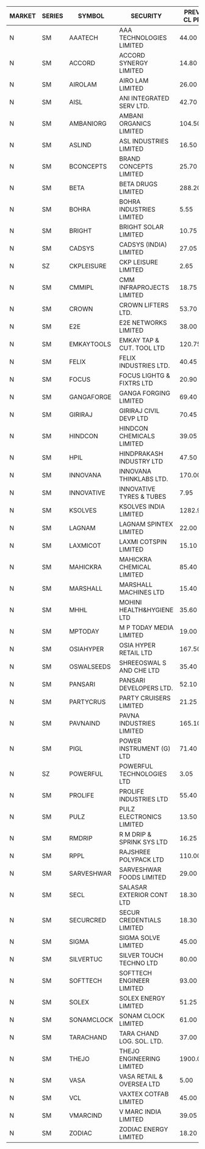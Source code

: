 


| MARKET | SERIES | SYMBOL | SECURITY | PREV CL PR | OPEN PRICE | HIGH PRICE | LOW PRICE | CLOSE PRICE | NET TRDVAL | NET TRDQTY | CORP IND | HI 52 WK | LO 52 WK |
| ----- | ----- | ----- | ----- | ----- | ----- | ----- | ----- | ----- | ----- | ----- | ----- | ----- | ----- |
| N | SM | AAATECH | AAA TECHNOLOGIES LIMITED | 44.00 | 44.00 | 44.00 | 43.00 | 43.00 | 261000.00 | 6000 |  | 51.00 | 42.00 |
| N | SM | ACCORD | ACCORD SYNERGY LIMITED | 14.80 | 15.50 | 15.50 | 15.50 | 15.50 | 31000.00 | 2000 |  | 27.00 | 10.25 |
| N | SM | AIROLAM | AIRO LAM LIMITED | 26.00 | 26.00 | 26.00 | 26.00 | 26.00 | 1560000.00 | 60000 |  | 36.00 | 17.35 |
| N | SM | AISL | ANI INTEGRATED SERV LTD. | 42.70 | 42.95 | 42.95 | 41.60 | 42.70 | 969900.00 | 22800 |  | 44.40 | 17.45 |
| N | SM | AMBANIORG | AMBANI ORGANICS LIMITED | 104.50 | 100.75 | 100.75 | 99.30 | 99.30 | 400100.00 | 4000 |  | 114.85 | 42.35 |
| N | SM | ASLIND | ASL INDUSTRIES LIMITED | 16.50 | 15.75 | 15.75 | 15.75 | 15.75 | 63000.00 | 4000 |  | 22.10 | 4.75 |
| N | SM | BCONCEPTS | BRAND CONCEPTS LIMITED | 25.70 | 25.20 | 26.80 | 24.45 | 26.70 | 543150.00 | 21000 |  | 32.05 | 13.70 |
| N | SM | BETA | BETA DRUGS LIMITED | 288.20 | 298.80 | 302.60 | 298.80 | 302.60 | 5072320.00 | 16800 |  | 302.60 | 43.30 |
| N | SM | BOHRA | BOHRA INDUSTRIES LIMITED | 5.55 | 5.80 | 5.80 | 5.80 | 5.80 | 23200.00 | 4000 |  | 5.80 | .95 |
| N | SM | BRIGHT | BRIGHT SOLAR LIMITED | 10.75 | 10.50 | 10.70 | 10.00 | 10.50 | 280800.00 | 27000 |  | 15.55 | 5.25 |
| N | SM | CADSYS | CADSYS (INDIA) LIMITED | 27.05 | 27.05 | 27.05 | 27.05 | 27.05 | 54100.00 | 2000 |  | 30.00 | 17.90 |
| N | SZ | CKPLEISURE | CKP LEISURE LIMITED | 2.65 | 2.55 | 2.75 | 2.55 | 2.75 | 32200.00 | 12000 |  | 2.85 | 2.25 |
| N | SM | CMMIPL | CMM INFRAPROJECTS LIMITED | 18.75 | 19.60 | 19.60 | 17.85 | 17.85 | 711450.00 | 39000 |  | 19.65 | 2.25 |
| N | SM | CROWN | CROWN LIFTERS LTD. | 53.70 | 56.15 | 56.15 | 56.15 | 56.15 | 56150.00 | 1000 |  | 56.15 | 38.00 |
| N | SM | E2E | E2E NETWORKS LIMITED | 38.00 | 39.90 | 39.90 | 39.90 | 39.90 | 957600.00 | 24000 |  | 61.30 | 15.55 |
| N | SM | EMKAYTOOLS | EMKAY TAP & CUT. TOOL LTD | 120.75 | 126.75 | 126.75 | 126.75 | 126.75 | 76050.00 | 600 |  | 130.00 | 58.65 |
| N | SM | FELIX | FELIX INDUSTRIES LTD. | 40.45 | 41.00 | 41.00 | 39.75 | 40.35 | 323000.00 | 8000 |  | 51.25 | 10.80 |
| N | SM | FOCUS | FOCUS LIGHTG & FIXTRS LTD | 20.90 | 21.90 | 21.90 | 21.90 | 21.90 | 65700.00 | 3000 |  | 25.45 | 15.60 |
| N | SM | GANGAFORGE | GANGA FORGING LIMITED | 69.40 | 69.50 | 70.35 | 69.45 | 70.30 | 3350400.00 | 48000 |  | 70.35 | 9.50 |
| N | SM | GIRIRAJ | GIRIRAJ CIVIL DEVP LTD | 70.45 | 66.95 | 66.95 | 66.95 | 66.95 | 241020.00 | 3600 |  | 93.50 | 46.50 |
| N | SM | HINDCON | HINDCON CHEMICALS LIMITED | 39.05 | 42.95 | 42.95 | 35.60 | 38.75 | 6621000.00 | 168000 |  | 42.95 | 8.25 |
| N | SM | HPIL | HINDPRAKASH INDUSTRY LTD | 47.50 | 47.00 | 47.00 | 46.90 | 46.90 | 281700.00 | 6000 |  | 47.50 | 41.50 |
| N | SM | INNOVANA | INNOVANA THINKLABS LTD. | 170.00 | 178.00 | 178.00 | 170.00 | 176.95 | 875850.00 | 5000 |  | 196.45 | 70.25 |
| N | SM | INNOVATIVE | INNOVATIVE TYRES & TUBES | 7.95 | 8.30 | 8.30 | 7.80 | 7.80 | 340050.00 | 42000 |  | 10.35 | 5.65 |
| N | SM | KSOLVES | KSOLVES INDIA LIMITED | 1282.90 | 1347.00 | 1347.00 | 1220.00 | 1347.00 | 43985490.00 | 33000 |  | 1347.00 | 102.05 |
| N | SM | LAGNAM | LAGNAM SPINTEX LIMITED | 22.00 | 22.05 | 22.95 | 22.05 | 22.90 | 203550.00 | 9000 |  | 22.95 | 6.60 |
| N | SM | LAXMICOT | LAXMI COTSPIN LIMITED | 15.10 | 16.90 | 16.90 | 16.90 | 16.90 | 101400.00 | 6000 |  | 17.00 | 7.50 |
| N | SM | MAHICKRA | MAHICKRA CHEMICAL LIMITED | 85.40 | 85.50 | 90.00 | 85.50 | 89.30 | 660600.00 | 7500 |  | 90.00 | 70.00 |
| N | SM | MARSHALL | MARSHALL MACHINES LTD | 15.40 | 15.40 | 16.15 | 15.00 | 16.15 | 648150.00 | 42000 |  | 16.15 | 4.85 |
| N | SM | MHHL | MOHINI HEALTH&HYGIENE LTD | 35.60 | 35.25 | 35.25 | 33.85 | 33.85 | 310800.00 | 9000 |  | 39.50 | 11.80 |
| N | SM | MPTODAY | M P TODAY MEDIA LIMITED | 19.00 | 18.05 | 18.05 | 18.05 | 18.05 | 180500.00 | 10000 |  | 23.85 | 9.70 |
| N | SM | OSIAHYPER | OSIA HYPER RETAIL LTD | 167.50 | 134.00 | 170.00 | 134.00 | 169.00 | 257120.00 | 1600 |  | 246.00 | 117.00 |
| N | SM | OSWALSEEDS | SHREEOSWAL S AND CHE LTD | 35.40 | 37.15 | 37.15 | 37.15 | 37.15 | 148600.00 | 4000 |  | 50.45 | 24.75 |
| N | SM | PANSARI | PANSARI DEVELOPERS LTD. | 52.10 | 54.00 | 54.00 | 53.50 | 53.50 | 1940700.00 | 36000 |  | 54.00 | 21.90 |
| N | SM | PARTYCRUS | PARTY CRUISERS LIMITED | 21.25 | 21.40 | 21.85 | 21.00 | 21.00 | 128500.00 | 6000 |  | 39.90 | 16.55 |
| N | SM | PAVNAIND | PAVNA INDUSTRIES LIMITED | 165.10 | 171.95 | 171.95 | 168.00 | 168.00 | 271960.00 | 1600 |  | 172.00 | 165.05 |
| N | SM | PIGL | POWER INSTRUMENT (G) LTD | 71.40 | 74.95 | 74.95 | 74.95 | 74.95 | 1798800.00 | 24000 |  | 74.95 | 9.50 |
| N | SZ | POWERFUL | POWERFUL TECHNOLOGIES LTD | 3.05 | 3.20 | 3.20 | 3.20 | 3.20 | 6400.00 | 2000 |  | 7.55 | 1.90 |
| N | SM | PROLIFE | PROLIFE INDUSTRIES LTD | 55.40 | 58.15 | 58.15 | 58.15 | 58.15 | 174450.00 | 3000 |  | 67.90 | 30.50 |
| N | SM | PULZ | PULZ ELECTRONICS LIMITED | 13.50 | 14.15 | 14.15 | 14.15 | 14.15 | 56600.00 | 4000 |  | 16.65 | 9.75 |
| N | SM | RMDRIP | R M DRIP & SPRINK SYS LTD | 16.25 | 15.70 | 16.70 | 15.50 | 16.20 | 284000.00 | 18000 |  | 63.00 | 15.50 |
| N | SM | RPPL | RAJSHREE POLYPACK LTD | 110.00 | 112.95 | 115.50 | 104.50 | 105.20 | 15589800.00 | 143000 |  | 121.00 | 47.75 |
| N | SM | SARVESHWAR | SARVESHWAR FOODS LIMITED | 29.00 | 27.55 | 28.10 | 27.55 | 28.10 | 311200.00 | 11200 |  | 37.85 | 9.60 |
| N | SM | SECL | SALASAR EXTERIOR CONT LTD | 18.30 | 19.20 | 19.20 | 19.20 | 19.20 | 57600.00 | 3000 |  | 43.00 | 9.90 |
| N | SM | SECURCRED | SECUR CREDENTIALS LIMITED | 18.30 | 17.70 | 19.20 | 17.40 | 19.20 | 311310.00 | 16800 |  | 21.80 | 12.00 |
| N | SM | SIGMA | SIGMA SOLVE LIMITED | 45.00 | 46.00 | 48.00 | 46.00 | 46.25 | 845250.00 | 18000 |  | 53.90 | 33.80 |
| N | SM | SILVERTUC | SILVER TOUCH TECHNO LTD | 80.00 | 81.00 | 81.00 | 78.00 | 78.00 | 159000.00 | 2000 |  | 109.00 | 72.00 |
| N | SM | SOFTTECH | SOFTTECH ENGINEER LIMITED | 93.00 | 88.50 | 88.50 | 88.50 | 88.50 | 283200.00 | 3200 |  | 108.95 | 35.50 |
| N | SM | SOLEX | SOLEX ENERGY LIMITED | 51.25 | 53.80 | 53.80 | 53.80 | 53.80 | 2690000.00 | 50000 |  | 59.20 | 20.15 |
| N | SM | SONAMCLOCK | SONAM CLOCK LIMITED | 61.00 | 64.00 | 64.00 | 61.25 | 62.00 | 561750.00 | 9000 |  | 66.00 | 37.50 |
| N | SM | TARACHAND | TARA CHAND LOG. SOL. LTD. | 37.00 | 38.00 | 38.00 | 38.00 | 38.00 | 76000.00 | 2000 |  | 42.85 | 26.00 |
| N | SM | THEJO | THEJO ENGINEERING LIMITED | 1900.00 | 1896.00 | 1896.00 | 1895.10 | 1896.00 | 568710.00 | 300 |  | 2255.00 | 437.45 |
| N | SM | VASA | VASA RETAIL & OVERSEA LTD | 5.00 | 5.00 | 5.00 | 5.00 | 5.00 | 20000.00 | 4000 |  | 7.55 | 4.95 |
| N | SM | VCL | VAXTEX COTFAB LIMITED | 45.00 | 45.20 | 46.00 | 45.20 | 46.00 | 409200.00 | 9000 |  | 46.00 | 17.00 |
| N | SM | VMARCIND | V MARC INDIA LIMITED | 39.05 | 40.50 | 40.50 | 39.05 | 39.05 | 596850.00 | 15000 |  | 45.00 | 38.00 |
| N | SM | ZODIAC | ZODIAC ENERGY LIMITED | 18.20 | 18.50 | 19.00 | 18.50 | 19.00 | 150000.00 | 8000 |  | 23.75 | 11.50 |



